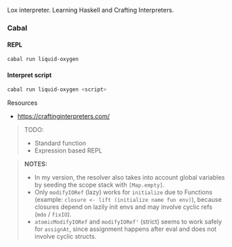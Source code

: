 Lox interpreter.
Learning Haskell and Crafting Interpreters.

### Cabal

#### REPL

```sh
cabal run liquid-oxygen
```

#### Interpret script

```sh
cabal run liquid-oxygen <script>
```

Resources
- https://craftinginterpreters.com/ 

> TODO:
> - Standard function 
> - Expression based REPL

> **NOTES:**
> - In my version, the resolver also takes into account global variables by seeding the scope stack with `[Map.empty]`.
> - Only `modifyIORef` (lazy) works for `initialize` due to Functions (example: `closure <- lift (initialize name fun env)`), 
because closures depend on lazily init envs and may involve cyclic refs (`mdo` / `fixIO`).
> - `atomicModifyIORef` and `modifyIORef'` (strict) seems to work safely for `assignAt`, since assignment happens after eval and does not involve cyclic structs.
